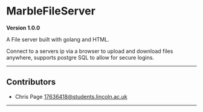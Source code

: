 # MarbleFileServer
**Version 1.0.0**

A File server built with golang and HTML.

Connect to a servers ip via a browser to upload and download files anywhere, supports postgre SQL to allow for secure logins.

---

## Contributors

- Chris Page <17636418@students.lincoln.ac.uk>

---
